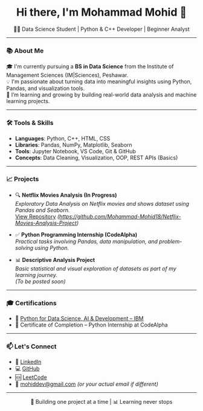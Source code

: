 <h1 align="center">Hi there, I'm Mohammad Mohid 👋</h1>

<p align="center">
  🧑‍💻 Data Science Student | Python & C++ Developer | Beginner Analyst
</p>

---

### 📚 About Me

🎓 I'm currently pursuing a **BS in Data Science** from the Institute of Management Sciences (IM|Sciences), Peshawar.  
💡 I'm passionate about turning data into meaningful insights using Python, Pandas, and visualization tools.  
🚀 I’m learning and growing by building real-world data analysis and machine learning projects.

---

### 🛠️ Tools & Skills

- **Languages**: Python, C++, HTML, CSS
- **Libraries**: Pandas, NumPy, Matplotlib, Seaborn
- **Tools**: Jupyter Notebook, VS Code, Git & GitHub
- **Concepts**: Data Cleaning, Visualization, OOP, REST APIs (Basics)

---

### 📈 Projects

- 🔍 **Netflix Movies Analysis (In Progress)**  
  *Exploratory Data Analysis on Netflix movies and shows dataset using Pandas and Seaborn.*  
  [View Repository](#) *(https://github.com/Mohammad-Mohid18/Netflix-Movies-Analysis-Project)*

- ✅ **Python Programming Internship (CodeAlpha)**  
  *Practical tasks involving Pandas, data manipulation, and problem-solving using Python.*

- 📊 **Descriptive Analysis Project**  
  *Basic statistical and visual exploration of datasets as part of my learning journey.*  
  *(To be posted soon)*

---

### 🎓 Certifications

- 📜 [Python for Data Science, AI & Development – IBM](https://www.coursera.org/account/accomplishments/records/TJBUW6SJE64V)
- 📜 Certificate of Completion – Python Internship at CodeAlpha

---

### 📫 Let's Connect

- 💼 [LinkedIn](https://www.linkedin.com/in/mohammad-mohid-162585361/)
- 💻 [GitHub](https://github.com/Mohammad-Mohid18)
- 🆘 [LeetCode](https://leetcode.com/u/m_mohid1206/)
- 📧 mohiddev@gmail.com *(or your actual email if different)*

---

<p align="center">
  🚀 Building one project at a time | 📊 Learning never stops
</p>
